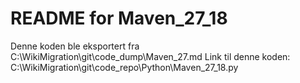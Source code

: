 # README for Maven_27_18
Denne koden ble eksportert fra C:\WikiMigration\git\code_dump\Maven_27.md
Link til denne koden: C:\WikiMigration\git\code_repo\Python\Maven_27_18.py
